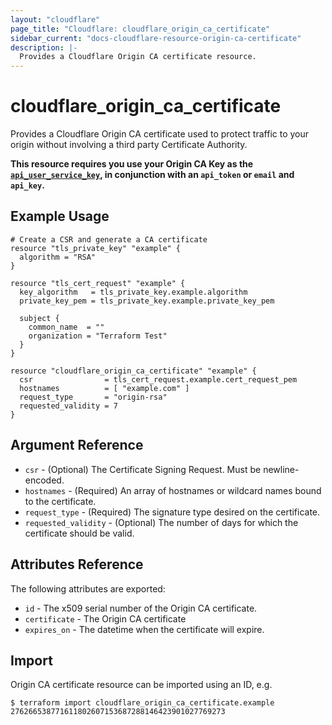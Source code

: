```yaml
---
layout: "cloudflare"
page_title: "Cloudflare: cloudflare_origin_ca_certificate"
sidebar_current: "docs-cloudflare-resource-origin-ca-certificate"
description: |-
  Provides a Cloudflare Origin CA certificate resource.
---
```


# cloudflare_origin_ca_certificate

Provides a Cloudflare Origin CA certificate used to protect traffic to your origin without involving a third party Certificate Authority.

**This resource requires you use your Origin CA Key as the [`api_user_service_key`](../index.html#api_user_service_key), in conjunction with an `api_token` or `email` and `api_key`.**

## Example Usage

```hcl
# Create a CSR and generate a CA certificate
resource "tls_private_key" "example" {
  algorithm = "RSA"
}

resource "tls_cert_request" "example" {
  key_algorithm   = tls_private_key.example.algorithm
  private_key_pem = tls_private_key.example.private_key_pem

  subject {
    common_name  = ""
    organization = "Terraform Test"
  }
}

resource "cloudflare_origin_ca_certificate" "example" {
  csr                = tls_cert_request.example.cert_request_pem
  hostnames          = [ "example.com" ]
  request_type       = "origin-rsa"
  requested_validity = 7
}
```

## Argument Reference

* `csr`  - (Optional) The Certificate Signing Request. Must be newline-encoded.
* `hostnames` - (Required) An array of hostnames or wildcard names bound to the certificate.
* `request_type` - (Required) The signature type desired on the certificate.
* `requested_validity` - (Optional) The number of days for which the certificate should be valid.

## Attributes Reference

The following attributes are exported:

* `id` - The x509 serial number of the Origin CA certificate.
* `certificate` - The Origin CA certificate
* `expires_on` - The datetime when the certificate will expire.

## Import

Origin CA certificate resource can be imported using an ID, e.g.

```
$ terraform import cloudflare_origin_ca_certificate.example 276266538771611802607153687288146423901027769273
```
